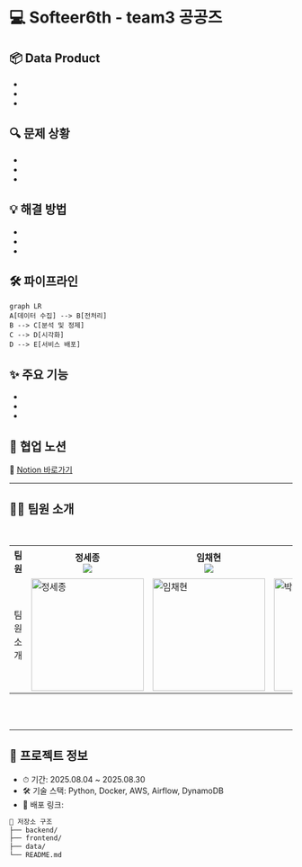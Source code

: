 # 💻 Softeer6th - team3 공공즈

## 📦 Data Product  
-
-
-

## 🔍 문제 상황  
-
-
-

## 💡 해결 방법  
-
-
-

## 🛠 파이프라인

```mermaid
graph LR
A[데이터 수집] --> B[전처리]
B --> C[분석 및 정제]
C --> D[시각화]
D --> E[서비스 배포]
```

## ✨ 주요 기능  
- 
- 
- 


## 🧠 협업 노션  
📎 [Notion 바로가기](https://chayhyeon.notion.site/245331850b7b80b299e9c01ba572cc63)

---

## 👨‍💻 팀원 소개

<br/>

<div align="center">
<table>
<th>팀원</th>
    <th> 정세종 <a href="https://github.com/sejjong"><br/><img src="https://img.shields.io/badge/Github-181717?style=flat-square&logo=Github&logoColor=white"/><a></th>
	  <th> 임채현 <a href="http://github.com/bkindtoevery1"><br/><img src="https://img.shields.io/badge/Github-181717?style=flat-square&logo=Github&logoColor=white"/></a></th>
    <th> 박병준 <a href="https://github.com/bjpark0925"><br/><img src="https://img.shields.io/badge/Github-181717?style=flat-square&logo=Github&logoColor=white"/></a></th>
    <tr>
    <td> 팀원 소개 </td>
    	<td>
        <img width="200" alt="정세종" src="https://github.com/sejjong/DE-team3-00s/issues/1#issue-3297248160" />
      </td>
    	<td>
        <img width="200" alt="임채현" src="" />
     </td>
      <td>
        <img width="200" alt="박병준" src="" />
      </td>
    </tr>
  </table>
</div>
<br />
<br />


---

## 📂 프로젝트 정보

- ⏱ 기간: 2025.08.04 ~ 2025.08.30  
- 🛠 기술 스택: Python, Docker, AWS, Airflow, DynamoDB
- 🚀 배포 링크:

```bash
📁 저장소 구조
├── backend/
├── frontend/
├── data/
└── README.md
```
